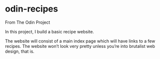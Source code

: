 # odin-recipes
From The Odin Project

In this project, I build a basic recipe website.

The website will consist of a main index page which will have links to a few recipes. The website won’t look very pretty unless you’re into brutalist web design, that is.